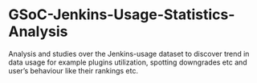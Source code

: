 # GSoC-Jenkins-Usage-Statistics-Analysis
Analysis and studies over the Jenkins-usage dataset to discover trend in data usage for example plugins utilization, spotting downgrades etc and user’s behaviour like their rankings etc.
